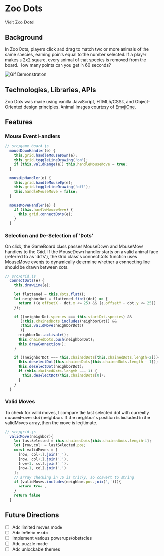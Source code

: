 # Zoo Dots
Visit [Zoo Dots](https://www.cameroncouch.me/zoo-dots)!

## Background
In Zoo Dots, players click and drag to match two or more animals of the same species, earning points equal to the number selected. If a player makes a 2x2 square, every animal of that species is removed from the board. How many points can you get in 60 seconds?

![Gif Demonstration](https://user-images.githubusercontent.com/43548466/53589499-8fad3000-3b5d-11e9-9e5b-d731eb36db2a.gif)

## Technologies, Libraries, APIs
Zoo Dots was made using vanilla JavaScript, HTML5/CSS3, and Object-Oriented design principles. Animal images courtesy of [EmojiOne](https://www.emojione.com/).

## Features

### Mouse Event Handlers

```javascript
// src/game_board.js
  mouseDownHandler(e) {
    this.grid.handleMouseDown(e);
    this.grid.toggleLineDrawing('on');
    if (this.validRange(e)) this.handleMouseMove = true;
  }
  
  mouseUpHandler(e) {
    this.grid.handleMouseUp(e);
    this.grid.toggleLineDrawing('off');
    this.handleMouseMove = false;
  }

  mouseMoveHandler(e) {
    if (this.handleMouseMove) {
      this.grid.connectDots(e);
    }
  }
```

### Selection and De-Selection of 'Dots'

On click, the GameBoard class passes MouseDown and MouseMove handlers to the Grid. If the MouseDown handler starts on a valid animal face (referred to as 'dots'), the Grid class's connectDots function uses MouseMove events to dynamically determine whether a connecting line should be drawn between dots.

```javascript
// src/grid.js
  connectDots(e) {
    this.drawLine(e);

    let flattened = this.dots.flat();
    let neighborDot = flattened.find((dot) => {
      return ((e.offsetX - dot.x <= 25) && (e.offsetY - dot.y <= 25))
    });

    if ((neighborDot.species === this.startDot.species) &&
       (!this.chainedDots.includes(neighborDot)) &&
       (this.validMove(neighborDot))
       ){
      neighborDot.activate();
      this.chainedDots.push(neighborDot);
      this.drawConnection();
    }

    if ((neighborDot === this.chainedDots[this.chainedDots.length-2])){
      this.deselectDot(this.chainedDots[this.chainedDots.length - 1]);
      this.deselectDot(neighborDot);
      if (this.chainedDots.length === 1) {
        this.deselectDot(this.chainedDots[0]);
      }
    }
  }
```

### Valid Moves

To check for valid moves, I compare the last selected dot with currently moused-over dot (neighbor). If the neighbor's position is included in the validMoves array, then the move is legitimate.

```javascript
// src/grid.js
  validMove(neighbor){
    let lastSelected = this.chainedDots[this.chainedDots.length-1];
    let [row,col] = lastSelected.pos;
    const validMoves = [
      [row, col-1].join(','),
      [row, col+1].join(','),
      [row+1, col].join(','),
      [row-1, col].join(',')
    ];
    // array checking in JS is tricky, so convert to string
    if (validMoves.includes(neighbor.pos.join(','))){ 
      return true ;
    }
    return false;
  }
```

## Future Directions
- [ ] Add limited moves mode
- [ ] Add infinite mode
- [ ] Implement various powerups/obstacles
- [ ] Add puzzle mode
- [ ] Add unlockable themes